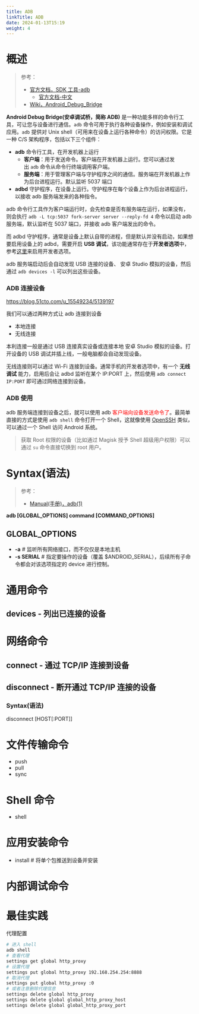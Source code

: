 ```yaml
---
title: ADB
linkTitle: ADB
date: 2024-01-13T15:19
weight: 4
---
```


# 概述

> 参考：
>
> - [官方文档，SDK 工具-adb](https://developer.android.com/tools/adb)
>   - [官方文档-中文](https://developer.android.com/studio/command-line/adb?hl=zh-cn)
> - [Wiki，Android_Debug_Bridge](https://en.wikipedia.org/wiki/Android_Debug_Bridge)

**Android Debug Bridge(安卓调试桥，简称 ADB)** 是一种功能多样的命令行工具，可让您与设备进行通信。`adb` 命令可用于执行各种设备操作，例如安装和调试应用。`adb` 提供对 Unix shell（可用来在设备上运行各种命令）的访问权限。它是一种 C/S 架构程序，包括以下三个组件：

- **adb** 命令行工具，在开发机器上运行
  - **客户端**：用于发送命令。客户端在开发机器上运行。您可以通过发出 `adb` 命令从命令行终端调用客户端。
  - **服务端**：用于管理客户端与守护程序之间的通信。服务端在开发机器上作为后台进程运行。默认监听 5037 端口
- **adbd** 守护程序，在设备上运行。守护程序在每个设备上作为后台进程运行，以接收 adb 服务端发来的各种指令。

adb 命令行工具作为客户端运行时，会先检查是否有服务端在运行，如果没有，则会执行 `adb -L tcp:5037 fork-server server --reply-fd 4` 命令以启动 adb 服务端，默认监听在 5037 端口，并接收 adb 客户端发出的命令。

而 adbd 守护程序，通常是设备上默认自带的进程，但是默认并没有启动，如果想要启用设备上的 adbd，需要开启 **USB 调试**，该功能通常存在于**开发者选项**中，参考[这里](https://developer.android.com/studio/debug/dev-options?hl=zh-cn#enable)来启用开发者选项。

adb 服务端启动后会自动发现 USB 连接的设备、 安卓 Studio 模拟的设备，然后通过 `adb devices -l` 可以列出这些设备。

### ADB 连接设备

https://blog.51cto.com/u_15549234/5139197

我们可以通过两种方式让 adb 连接到设备

- 本地连接
- 无线连接

本利连接一般是通过 USB 连接真实设备或连接本地 安卓 Studio 模拟的设备。打开设备的 USB 调试并插上线，一般电脑都会自动发现设备。

无线连接则可以通过 Wi-Fi 连接到设备。通常手机的开发者选项中，有一个 **无线调试** 能力，启用后会让 adbd 监听在某个 IP:PORT 上，然后使用 `adb connect IP:PORT` 即可通过网络连接到设备。

### ADB 使用

adb 服务端连接到设备之后，就可以使用 adb <font color="#ff0000">客户端向设备发送命令了</font>。最简单直接的方式是使用 `adb shell` 命令打开一个 Shell，这就像使用 [OpenSSH](/docs/1.操作系统/登录%20Linux%20与%20访问控制/Secure%20Shell(SSH)%20安全外壳协议/OpenSSH.md) 类似，可以通过一个 Shell 访问 Android 系统。

> 获取 Root 权限的设备（比如通过 Magisk 授予 Shell 超级用户权限）可以通过 `su` 命令直接切换到 root 用户。

# Syntax(语法)

> 参考：
>
> - [Manual(手册)，adb(1)](https://android.googlesource.com/platform/packages/modules/adb/+/refs/heads/master/docs/user/adb.1.md)

**adb [GLOBAL_OPTIONS] command [COMMAND_OPTIONS]**

## GLOBAL_OPTIONS

- **-a** # 监听所有网络接口，而不仅仅是本地主机
- **-s SERIAL** # 指定要操作的设备（覆盖 $ANDROID_SERIAL），后续所有子命令都会对该选项指定的 device 进行控制。

# 通用命令

## devices - 列出已连接的设备

# 网络命令

## connect - 通过 TCP/IP 连接到设备

## disconnect - 断开通过 TCP/IP 连接的设备

### Syntax(语法)

disconnect [HOST[:PORT]]

# 文件传输命令

  - push
  - pull
  - sync

# Shell 命令

  - shell

# 应用安装命令

  - install # 将单个包推送到设备并安装

# 内部调试命令


# 最佳实践

代理配置

```bash
# 进入 shell
adb shell
# 查看代理
settings get global http_proxy
# 设置代理
settings put global http_proxy 192.168.254.254:8888
# 取消代理
settings put global http_proxy :0
# 或者注意删除代理信息
settings delete global http_proxy
settings delete global global_http_proxy_host
settings delete global global_http_proxy_port
```

